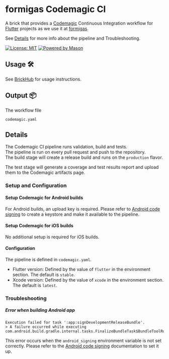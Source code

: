 # formigas Codemagic CI

A brick that provides a [Codemagic][codemagic_link] Continuous Integration workflow for [Flutter][flutter_link] projects as we use it at [formigas][formigas_link].  

See [Details](#details) for more info about the pipeline and Troubleshooting.

[![License: MIT][license_badge]][license_link]
[![Powered by Mason][mason_badge]][mason_link]

## Usage 🛠️

See [BrickHub][brick_hub_usage_link] for usage instructions.

## Output 📦
The workflow file
```
codemagic.yaml
```
## Details
The Codemagic CI pipeline runs validation, build and tests.  
The pipeline is run on every pull request and push to the repository.  
The build stage will create a release build and runs on the `production` flavor.

The test stage will generate a coverage and test results report and upload them to the Codemagic artifacts page.

### Setup and Configuration

#### Setup Codemagic for Android builds
For Android builds, an upload key is required. Please refer to [Android code signing](https://docs.codemagic.io/flutter-code-signing/android-code-signing/) to create a keystore and make it available to the pipeline.

#### Setup Codemagic for iOS builds
No additional setup is required for iOS builds.

#### Configuration
The pipeline is defined in `codemagic.yaml`.

- Flutter version: Defined by the value of `flutter` in the environment section. The default is `stable`.
- Xcode version: Defined by the value of `xcode` in the environment section. The default is `latest`.

### Troubleshooting
##### Error when building Android app
```
Execution failed for task ':app:signDevelopmentReleaseBundle'.
> A failure occurred while executing com.android.build.gradle.internal.tasks.FinalizeBundleTask$BundleToolRunnable
```

This error occurs when the `android_signing` environment variable is not set correctly. Please refer to the [Android code signing](https://docs.codemagic.io/flutter-code-signing/android-code-signing/) documentation to set it up.


[license_badge]: https://img.shields.io/badge/license-MIT-blue.svg
[license_link]: https://opensource.org/licenses/MIT
[formigas_link]: https://formigas.io
[mason_link]: https://github.com/felangel/mason
[mason_cli_link]: https://github.com/felangel/mason/tree/master/packages/mason_cli
[mason_badge]: https://img.shields.io/endpoint?url=https%3A%2F%2Ftinyurl.com%2Fmason-badge
[flutter_link]:https://flutter.dev/
[brick_hub_usage_link]:https://brickhub.dev/bricks/formigas_codemagic#usage
[codemagic_link]:https://codemagic.io/
